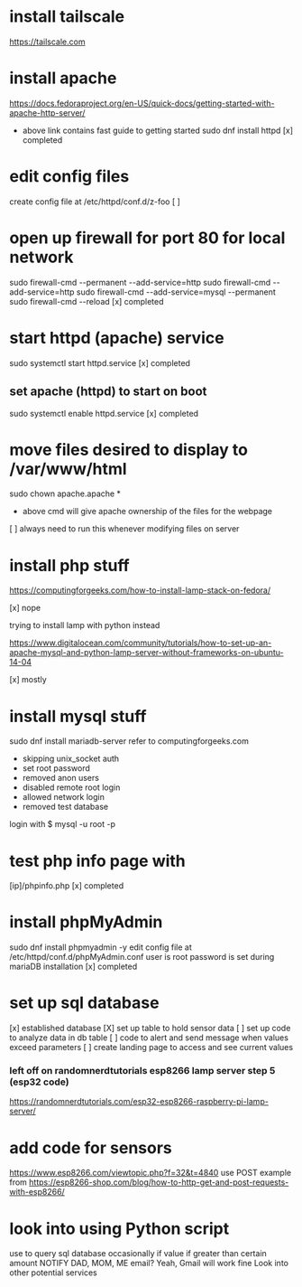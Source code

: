 # install tailscale

https://tailscale.com

# install apache

https://docs.fedoraproject.org/en-US/quick-docs/getting-started-with-apache-http-server/

- above link contains fast guide to getting started
  sudo dnf install httpd
  [x] completed

# edit config files

create config file at /etc/httpd/conf.d/z-foo
[ ]

# open up firewall for port 80 for local network

sudo firewall-cmd --permanent --add-service=http
sudo firewall-cmd --add-service=http
sudo firewall-cmd --add-service=mysql --permanent
sudo firewall-cmd --reload
[x] completed

# start httpd (apache) service

sudo systemctl start httpd.service
[x] completed

## set apache (httpd) to start on boot

sudo systemctl enable httpd.service
[x] completed

# move files desired to display to /var/www/html

sudo chown apache.apache \*

- above cmd will give apache ownership of the files for the webpage

[ ] always need to run this whenever modifying files on server

# install php stuff

https://computingforgeeks.com/how-to-install-lamp-stack-on-fedora/

[x] nope

trying to install lamp with python instead

https://www.digitalocean.com/community/tutorials/how-to-set-up-an-apache-mysql-and-python-lamp-server-without-frameworks-on-ubuntu-14-04

[x] mostly

# install mysql stuff

sudo dnf install mariadb-server
refer to computingforgeeks.com

- skipping unix_socket auth
- set root password
- removed anon users
- disabled remote root login
- allowed network login
- removed test database

login with $ mysql -u root -p

# test php info page with

[ip]/phpinfo.php
[x] completed

# install phpMyAdmin

sudo dnf install phpmyadmin -y
edit config file at /etc/httpd/conf.d/phpMyAdmin.conf
user is root
password is set during mariaDB installation
[x] completed

# set up sql database

[x] established database
[X] set up table to hold sensor data
[ ] set up code to analyze data in db table
[ ] code to alert and send message when values exceed parameters
[ ] create landing page to access and see current values

### left off on randomnerdtutorials esp8266 lamp server step 5 (esp32 code)

https://randomnerdtutorials.com/esp32-esp8266-raspberry-pi-lamp-server/

# add code for sensors

https://www.esp8266.com/viewtopic.php?f=32&t=4840
use POST example from
https://esp8266-shop.com/blog/how-to-http-get-and-post-requests-with-esp8266/

# look into using Python script

use to query sql database occasionally
if value if greater than certain amount
NOTIFY DAD, MOM, ME
email? Yeah, Gmail will work fine
Look into other potential services
